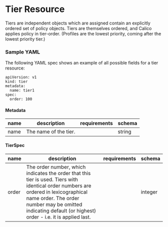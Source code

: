 # Tier Resource
Tiers are independent objects which are assigned
 contain an explicitly ordered set of policy objects.  Tiers are themselves ordered, and Calico applies policy in tier-order.  (Profiles are the lowest priority, coming after the lowest priority tier.)

### Sample YAML
The following YAML spec shows an example of all possible fields for a tier resource:
```
apiVersion: v1
kind: tier
metadata:
  name: tier1
spec:
  order: 100
```


#### Metadata
| name | description  | requirements                  | schema |
|------|--------------|-------------------------------|--------|
| name | The name of the tier. | | string |


#### TierSpec
| name     | description                                                          | requirements | schema |
|----------|----------------------------------------------------------------------|--------------|--------|
| order    | The order number, which indicates the order that this tier is used. Tiers with identical order numbers are ordered in lexicographical name order. The order number may be omitted indicating default (or highest) order - i.e. it is applied last. | | integer |
